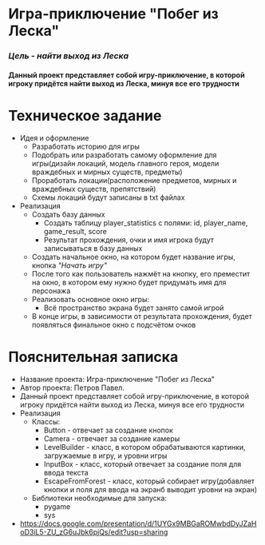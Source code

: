 # **Игра-приключение "Побег из Леска"**
### *Цель - найти выход из Леска*
#### Данный проект представляет собой игру-приключение, в которой игроку придётся найти выход из Леска, минуя все его трудности
# **Техническое задание**
* Идея и оформление
    + Разработать историю для игры
    + Подобрать или разработать самому оформление для игры(дизайн локаций, модель главного героя, модели враждебных и мирных существ, предметы)
    + Проработать локации(расположение предметов, мирных и враждебных существ, препятствий)
    + Схемы локаций будут записаны в txt файлах
* Реализация
    + Создать базу данных
      - Создать таблицу player_statistics с полями: id, player_name, game_result, score
      - Результат прохождения, очки и имя игрока будут записываться в базу данных
    + Создать начальное окно, на котором будет название игры, кнопка _"Начать игру"_
    + После того как пользователь нажмёт на кнопку, его преместит на окно, в котором ему нужно будет придумать имя для персонажа
    + Реализовать основное окно игры:
      - Всё пространство экрана будет занято самой игрой
    + В конце игры, в зависимости от результата прохождения, будет появляться финальное окно с подсчётом очков
# **Пояснительная записка**
* Название проекта: Игра-приключение "Побег из Леска"
* Автор проекта: Петров Павел.
* Данный проект представляет собой игру-приключение, в которой игроку придётся найти выход из Леска, минуя все его трудности
* Реализация
    + Классы:
      - Button - отвечает за создание кнопок
      - Camera - отвечает за создание камеры
      - LevelBuilder - класс, в котором обрабатываются картинки, загружаемые в игру, и уровни игры
      - InputBox - класс, который отвечает за создание поля для ввода текста
      - EscapeFromForest - класс, который собирает игру(добавляет кнопки и поля для ввода на экранб выводит уровни на экран)
    + Библиотеки необходимые для запуска:
      - pygame
      - sys
* https://docs.google.com/presentation/d/1UYGx9MBGaROMwbdDyJZaHoD3iL5-ZU_zG6uJbk6pjQs/edit?usp=sharing
        
